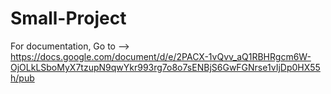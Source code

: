 # Small-Project

For documentation, Go to --> https://docs.google.com/document/d/e/2PACX-1vQvv_aQ1RBHRgcm6W-OjOLkLSboMyX7tzupN9qwYkr993rg7o8o7sENBjS6GwFGNrse1vIjDp0HX55h/pub
